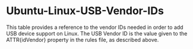 # Ubuntu-Linux-USB-Vendor-IDs
This table provides a reference to the vendor IDs needed in order to add USB device support on Linux. The USB Vendor ID is the value given to the ATTR{idVendor} property in the rules file, as described above.
